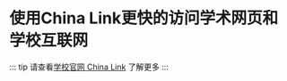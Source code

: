 # 使用China Link更快的访问学术网页和学校互联网

::: tip
请查看[学校官网 China Link](https://intranet.birmingham.ac.uk/it/services/china-link.aspx) 了解更多
:::